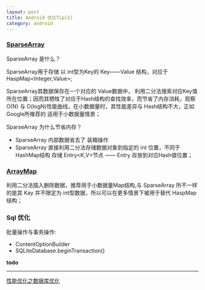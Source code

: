 ```yaml
---
layout: post
title: Android 优化Tip(1)
category: android
---
```


### [SparseArray](https://android.googlesource.com/platform/frameworks/base/+/refs/heads/master/core/java/android/util/SparseArray.java)

SparseArray 是什么？

SparseArray用于存储 以 int型为Key的 Key——Value 结构，对应于 HaspMap<Integer,Value>;

SparseArray其数据保存在一个对应的 Value数据中， 利用二分法搜索对应Key值所在位置；因而其牺牲了对应于Hash结构的查找效率，而节省了内存消耗，观察O(N) 与 O(logN)性能曲线，在小数据量时，其性能差异与 Hash结构不大，正如Google所推荐的 适用于小数据量情景；

SparseArray 为什么节省内存？

* SparseArray 内部数据省去了 装箱操作    
* SparseArray 直接利用二分法存储数据对象到指定的 int 位置，不同于HashMap结构 存储 Entry<K,V>节点 —— Entry 存放到对应Hash值位置；

### [ArrayMap](https://android.googlesource.com/platform/frameworks/support/+/refs/heads/master/v4/java/android/support/v4/util/ArrayMap.java)

利用二分法插入删除数据，推荐用于小数据量Map结构,与 SparseArray 所不一样的是其 Kay 并不限定为 int型数据，所以可以在更多情景下被用于替代 HaspMap结构；


### Sql 优化

批量操作与事务操作:

* ContentOptionBuilder    
* SQLiteDatabase.beginTransaction()      



**todo**







---

[性能优化之数据库优化](http://www.trinea.cn/android/database-performance/)